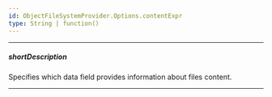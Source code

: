 ```yaml
---
id: ObjectFileSystemProvider.Options.contentExpr
type: String | function()
---
```

---
##### shortDescription
Specifies which data field provides information about files content.

---
